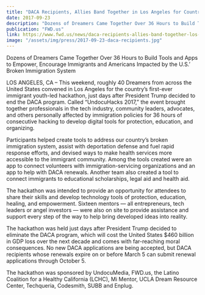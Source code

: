 ```yaml
---
title: "DACA Recipients, Allies Band Together in Los Angeles for Country’s First-ever Immigrant Youth-led Hackathon"
date: 2017-09-23
description: "Dozens of Dreamers Came Together Over 36 Hours to Build Tools and Apps to Empower, Encourage Immigrants and Americans Impacted by the U.S.’ Broken Immigration System"
publication: "FWD.us"
link: https://www.fwd.us/news/daca-recipients-allies-band-together-los-angeles-countrys-first-ever-immigrant-youth-led-hackathon/
image: "/assets/img/press/2017-09-23-daca-recipients.jpg"
---
```


Dozens of Dreamers Came Together Over 36 Hours to Build Tools and Apps to Empower, Encourage Immigrants and Americans Impacted by the U.S.’ Broken Immigration System

LOS ANGELES, CA – This weekend, roughly 40 Dreamers from across the United States convened in Los Angeles for the country’s first-ever immigrant youth-led hackathon, just days after President Trump decided to end the DACA program. Called “UndocuHacks 2017,” the event brought together professionals in the tech industry, community leaders, advocates, and others personally affected by immigration policies for 36 hours of consecutive hacking to develop digital tools for protection, education, and organizing.

Participants helped create tools to address our country’s broken immigration system, assist with deportation defense and fuel rapid response efforts, and devised ways to make health services more accessible to the immigrant community. Among the tools created were an app to connect volunteers with immigration-servicing organizations and an app to help with DACA renewals. Another team also created a tool to connect immigrants to educational scholarships, legal aid and health aid.

The hackathon was intended to provide an opportunity for attendees to share their skills and develop technology tools of protection, education, healing, and empowerment. Sixteen mentors — all entrepreneurs, tech leaders or angel investors — were also on site to provide assistance and support every step of the way to help bring developed ideas into reality.

The hackathon was held just days after President Trump decided to eliminate the DACA program, which will cost the United States \$460 billion in GDP loss over the next decade and comes with far-reaching moral consequences. No new DACA applications are being accepted, but DACA recipients whose renewals expire on or before March 5 can submit renewal applications through October 5.

The hackathon was sponsored by UndocuMedia, FWD.us, the Latino Coalition for a Healthy California (LCHC), Mi Mentor, UCLA Dream Resource Center, Techqueria, Codesmith, SUBB and Enplug.
